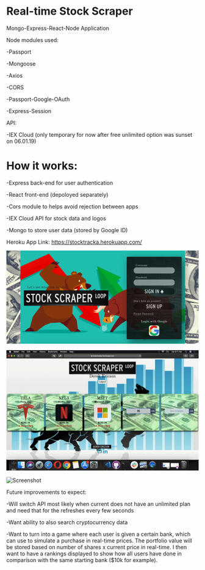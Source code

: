 # Real-time Stock Scraper
Mongo-Express-React-Node Application

Node modules used:

-Passport

-Mongoose

-Axios

-CORS

-Passport-Google-OAuth

-Express-Session

API:

-IEX Cloud (only temporary for now after free unlimited option was sunset on 06.01.19)

# How it works:

-Express back-end for user authentication

-React front-end (depoloyed separately)

-Cors module to helps avoid rejection between apps

-IEX Cloud API for stock data and logos

-Mongo to store user data (stored by Google ID)

Heroku App Link: https://stocktracka.herokuapp.com/

![Screenshot](loginpage.png)

![Screenshot](NewStock.gif)

![Screenshot](StockDetail.gif)

Future improvements to expect:

-Will switch API most likely when current does not have an unlimited plan and need that for the refreshes every few seconds

-Want ability to also search cryptocurrency data

-Want to turn into a game where each user is given a certain bank, which can use to simulate a purchase in real-time prices.  The portfolio value will be stored based on number of shares x current price in real-time.  I then want to have a rankings displayed to show how all users have done in comparison with the same starting bank ($10k for example).
